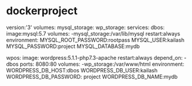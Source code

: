 # dockerproject
version:'3'
volumes:
   mysql_storage:
   wp_storage:
services:
   dbos:
     image:mysql:5.7
     volumes:
       -mysql_storage:/var/lib/mysql
      restart:always
      environment:
       MYSQL_ROOT_PASSWORD:rootpass
       MYSQL_USER:kailash
       MYSQL_PASSWORD:project
       MYSQL_DATABASE:mydb




  wpos:
    image: wordpress:5.1.1-php7.3-apache
    restart:always
    depend_on:
      -dbos
    ports:
      8080:80
    volumes:
       -wp_storage:/var/www/html
    environment:
        WORDPRESS_DB_HOST:dbos
        WORDPRESS_DB_USER:kailash
        WORDPRESS_DB_PASSWORD: project
        WORDPRESS_DB_NAME:mydb         
